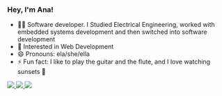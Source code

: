 ### Hey, I'm Ana!

- 👩‍💻 Software developer. I Studied Electrical Engineering, worked with embedded systems development and then switched into software development
- 👀 Interested in Web Development
- 😄 Pronouns: ela/she/ella
- ⚡ Fun fact: I like to play the guitar and the flute, and I love watching sunsets 🌅 
<div>
  <a href="mailto:analuizasb2@gmail.com">
    <img src="https://img.shields.io/badge/-Gmail-%23333?style=for-the-badge&logo=gmail&logoColor=red" target="_blank">
  </a>
  <a href="https://www.linkedin.com/in/ana-luiza-braga-996868a3" target="blank">
    <img src="https://img.shields.io/badge/-LinkedIn-%230077B5?style=for-the-badge&logo=linkedin&logoColor=white" target="_blank">
  </a>
  <a href="https://instagram.com/analuizasb2" target="blank">
    <img src="https://img.shields.io/badge/-Instagram-%23E4405F?style=for-the-badge&logo=instagram&logoColor=white" target="_blank" />
  </a>
</div>

